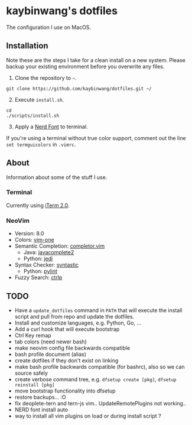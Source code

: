 # kaybinwang's dotfiles
The configuration I use on MacOS.

## Installation
Note these are the steps I take for a clean install on a new system. Please backup your existing environment before you overwrite any files.

1. Clone the repository to `~`.
```
git clone https://github.com/kaybinwang/dotfiles.git ~/
```
2. Execute `install.sh`.
```
cd
./scripts/install.sh
```
3. Apply a [Nerd Font](https://github.com/ryanoasis/nerd-fonts) to terminal.

If you're using a terminal without true color support, comment out the line `set termguicolors` in `.vimrc`.

## About
Information about some of the stuff I use.

### Terminal
Currently using [iTerm 2.0](https://www.iterm2.com).

### NeoVim
- Version: 8.0
- Colors: [vim-one](https://github.com/rakr/vim-one)
- Semantic Completion: [completor.vim](https://github.com/maralla/completor.vim)
    - Java: [javacomplete2](https://github.com/artur-shaik/vim-javacomplete2)
    - Python: [jedi](https://github.com/davidhalter/jedi)
- Syntax Checker: [syntastic](https://github.com/vim-syntastic/syntastic)
    - Python: [pylint](https://github.com/PyCQA/pylint)
- Fuzzy Search: [ctrlp](https://github.com/kien/ctrlp.vim)

## TODO
- Have a `update_dotfiles` command in `PATH` that will execute the install
  script and pull from repo and update the dotfiles.
- Install and customize languages, e.g. Python, Go, ...
- Add a curl hook that will execute bootstrap
- Ctrl Key remap
- tab colors (need newer bash)
- make neovim config file backwards compatible
- bash profile document (alias)
- create dotfiles if they don't exist on linking
- make bash profile backwards compatible (for bashrc), also so we can source
  safely
- create verbose command tree, e.g. `dfsetup create [pkg]`, `dfsetup reinstall [pkg]`
- move bootstrap functionality into dfsetup
- restore backups... :O
- fix deoplete-tern and tern-js vim.. UpdateRemotePlugins not working..
- NERD font install auto
- way to install all vim plugins on load or during install script ?
